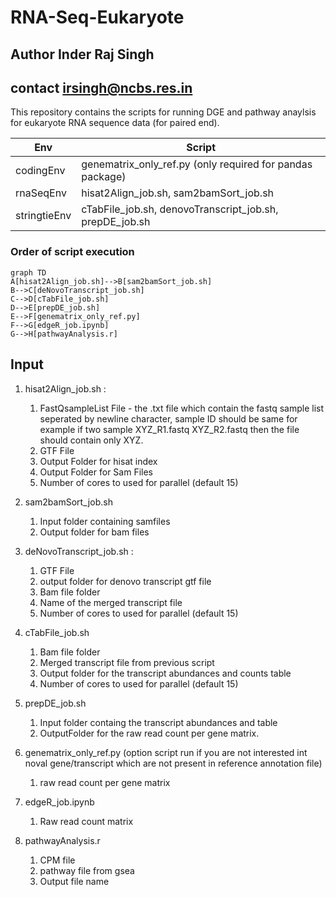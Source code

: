 # RNA-Seq-Eukaryote

## Author Inder Raj Singh
## contact irsingh@ncbs.res.in

This repository contains the scripts for running DGE and pathway anaylsis for eukaryote RNA sequence data (for paired end).

|Env|Script|
|---|---|
|codingEnv| genematrix_only_ref.py (only required for pandas package)|
|rnaSeqEnv| hisat2Align_job.sh, sam2bamSort_job.sh|
|stringtieEnv| cTabFile_job.sh, denovoTranscript_job.sh, prepDE_job.sh|

### Order of script execution

```mermaid
graph TD
A[hisat2Align_job.sh]-->B[sam2bamSort_job.sh]
B-->C[deNovoTranscript_job.sh]
C-->D[cTabFile_job.sh]
D-->E[prepDE_job.sh]
E-->F[genematrix_only_ref.py]
F-->G[edgeR_job.ipynb]
G-->H[pathwayAnalysis.r]
```

## Input 
1. hisat2Align_job.sh : 
    1. FastQsampleList File - the .txt file which contain the fastq sample list seperated by newline character, sample ID should be same for example if two sample XYZ_R1.fastq XYZ_R2.fastq then the file should contain only XYZ.
    2. GTF File
    3. Output Folder for hisat index
    4. Output Folder for Sam Files
    5. Number of cores to used for parallel (default 15)


2. sam2bamSort_job.sh
    1. Input folder containing samfiles
    2. Output folder for bam files 


3. deNovoTranscript_job.sh :
    1. GTF File
    2. output folder for denovo transcript gtf file
    3. Bam file folder
    4. Name of the merged transcript file
    5. Number of cores to used for parallel (default 15)


4. cTabFile_job.sh
    1. Bam file folder
    2. Merged transcript file from previous script
    3. Output folder for the transcript abundances and counts table
    4. Number of cores to used for parallel (default 15)


5. prepDE_job.sh
    1. Input folder containg the transcript abundances and table 
    2. OutputFolder for the raw read count per gene matrix.


6. genematrix_only_ref.py (option script run if you are not interested int noval gene/transcript which are not present in reference annotation file)
    1. raw read count per gene matrix

7. edgeR_job.ipynb
    1. Raw read count matrix

8. pathwayAnalysis.r
    1. CPM file
    2. pathway file from gsea
    3. Output file name
